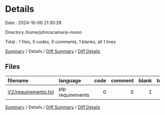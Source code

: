 # Details

Date : 2024-10-06 21:30:28

Directory /home/john/scamurai-mono

Total : 1 files,  0 codes, 0 comments, 1 blanks, all 1 lines

[Summary](results.md) / Details / [Diff Summary](diff.md) / [Diff Details](diff-details.md)

## Files
| filename | language | code | comment | blank | total |
| :--- | :--- | ---: | ---: | ---: | ---: |
| [V2/requirements.txt](/V2/requirements.txt) | pip requirements | 0 | 0 | 1 | 1 |

[Summary](results.md) / Details / [Diff Summary](diff.md) / [Diff Details](diff-details.md)